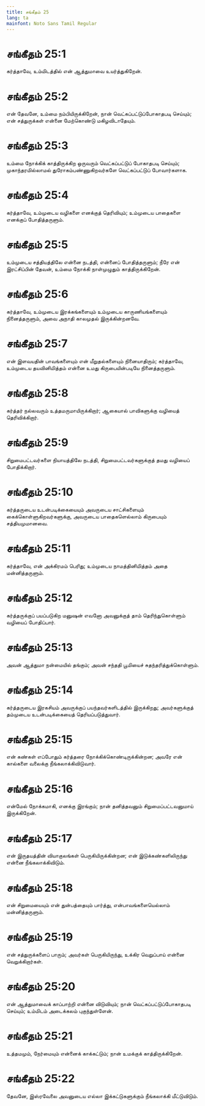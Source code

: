 ```yaml
---
title: சங்கீதம் 25
lang: ta
mainfont: Noto Sans Tamil Regular
---
```


# சங்கீதம் 25:1

கர்த்தாவே, உம்மிடத்தில் என் ஆத்துமாவை உயர்த்துகிறேன்.

# சங்கீதம் 25:2

என் தேவனே, உம்மை நம்பியிருக்கிறேன், நான் வெட்கப்பட்டுப்போகாதபடி செய்யும்; என் சத்துருக்கள் என்னை மேற்கொண்டு மகிழவிடாதேயும்.

# சங்கீதம் 25:3

உம்மை நோக்கிக் காத்திருக்கிற ஒருவரும் வெட்கப்பட்டுப் போகாதபடி செய்யும்; முகாந்தரமில்லாமல் துரோகம்பண்ணுகிறவர்களே வெட்கப்பட்டுப் போவார்களாக.

# சங்கீதம் 25:4

கர்த்தாவே, உம்முடைய வழிகளை எனக்குத் தெரிவியும்; உம்முடைய பாதைகளை எனக்குப் போதித்தருளும்.

# சங்கீதம் 25:5

உம்முடைய சத்தியத்திலே என்னை நடத்தி, என்னைப் போதித்தருளும்; நீரே என் இரட்சிப்பின் தேவன், உம்மை நோக்கி நாள்முழுதும் காத்திருக்கிறேன்.

# சங்கீதம் 25:6

கர்த்தாவே, உம்முடைய இரக்கங்களையும் உம்முடைய காருணியங்களையும் நினைத்தருளும், அவை அநாதி காலமுதல் இருக்கின்றனவே.

# சங்கீதம் 25:7

என் இளவயதின் பாவங்களையும் என் மீறுதல்களையும் நினையாதிரும்; கர்த்தாவே, உம்முடைய தயவினிமித்தம் என்னை உமது கிருபையின்படியே நினைத்தருளும்.

# சங்கீதம் 25:8

கர்த்தர் நல்லவரும் உத்தமருமாயிருக்கிறார்; ஆகையால் பாவிகளுக்கு வழியைத் தெரிவிக்கிறார்.

# சங்கீதம் 25:9

சிறுமைபட்டவர்களை நியாயத்திலே நடத்தி, சிறுமைபட்டவர்களுக்குத் தமது வழியைப் போதிக்கிறார்.

# சங்கீதம் 25:10

கர்த்தருடைய உடன்படிக்கையையும் அவருடைய சாட்சிகளையும் கைக்கொள்ளுகிறவர்களுக்கு, அவருடைய பாதைகளெல்லாம் கிருபையும் சத்தியமுமானவை.

# சங்கீதம் 25:11

கர்த்தாவே, என் அக்கிரமம் பெரிது; உம்முடைய நாமத்தினிமித்தம் அதை மன்னித்தருளும்.

# சங்கீதம் 25:12

கர்த்தருக்குப் பயப்படுகிற மனுஷன் எவனோ அவனுக்குத் தாம் தெரிந்துகொள்ளும் வழியைப் போதிப்பார்.

# சங்கீதம் 25:13

அவன் ஆத்துமா நன்மையில் தங்கும்; அவன் சந்ததி பூமியைச் சுதந்தரித்துக்கொள்ளும்.

# சங்கீதம் 25:14

கர்த்தருடைய இரகசியம் அவருக்குப் பயந்தவர்களிடத்தில் இருக்கிறது; அவர்களுக்குத் தம்முடைய உடன்படிக்கையைத் தெரியப்படுத்துவார்.

# சங்கீதம் 25:15

என் கண்கள் எப்போதும் கர்த்தரை நோக்கிக்கொண்டிருக்கின்றன; அவரே என் கால்களை வலைக்கு நீங்கலாக்கிவிடுவார்.

# சங்கீதம் 25:16

என்மேல் நோக்கமாகி, எனக்கு இரங்கும்; நான் தனித்தவனும் சிறுமைப்பட்டவனுமாய் இருக்கிறேன்.

# சங்கீதம் 25:17

என் இருதயத்தின் வியாகுலங்கள் பெருகியிருக்கின்றன; என் இடுக்கண்களிலிருந்து என்னை நீங்கலாக்கிவிடும்.

# சங்கீதம் 25:18

என் சிறுமையையும் என் துன்பத்தையும் பார்த்து, என்பாவங்களையெல்லாம் மன்னித்தருளும்.

# சங்கீதம் 25:19

என் சத்துருக்களைப் பாரும்; அவர்கள் பெருகியிருந்து, உக்கிர வெறுப்பாய் என்னை வெறுக்கிறார்கள்.

# சங்கீதம் 25:20

என் ஆத்துமாவைக் காப்பாற்றி என்னை விடுவியும்; நான் வெட்கப்பட்டுப்போகாதபடி செய்யும்; உம்மிடம் அடைக்கலம் புகுந்துள்ளேன்.

# சங்கீதம் 25:21

உத்தமமும், நேர்மையும் என்னைக் காக்கட்டும்; நான் உமக்குக் காத்திருக்கிறேன்.

# சங்கீதம் 25:22

தேவனே, இஸ்ரவேலை அவனுடைய எல்லா இக்கட்டுகளுக்கும் நீங்கலாக்கி மீட்டுவிடும்.

